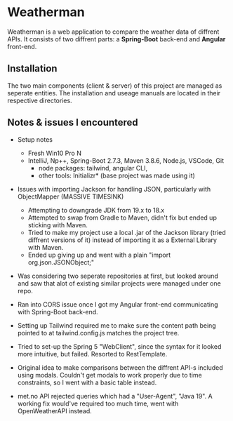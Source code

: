 # Weatherman

Weatherman is a web application to compare the weather data of diffrent APIs.
It consists of two diffrent parts: a **Spring-Boot** back-end and **Angular** front-end.

## Installation

The two main components (client & server) of this project are managed as seperate entities. The installation and useage manuals are located in their respective directories.

## Notes & issues I encountered

* Setup notes
	- Fresh Win10 Pro N
	- IntelliJ, Np++, Spring-Boot 2.7.3, Maven 3.8.6, Node.js, VSCode, Git
		- node packages: tailwind, angular CLI,
		- other tools: Initializr* (base project was made using it)

* Issues with importing Jackson for handling JSON, particularly with ObjectMapper (MASSIVE TIMESINK)
	- Attempting to downgrade JDK from 19.x to 18.x
	- Attempted to swap from Gradle to Maven, didn't fix but ended up sticking with Maven.
	- Tried to make my project use a local .jar of the Jackson library (tried diffrent versions of it) instead of importing it as a External Library with Maven.
	- Ended up giving up and went with a plain "import org.json.JSONObject;"

* Was considering two seperate repositories at first, but looked around and saw that alot of existing similar projects were managed under one repo.

* Ran into CORS issue once I got my Angular front-end communicating with Spring-Boot back-end.

* Setting up Tailwind required me to make sure the content path being pointed to at tailwind.config.js matches the project tree.

* Tried to set-up the Spring 5 "WebClient", since the syntax for it looked more intuitive, but failed. Resorted to RestTemplate.

* Original idea to make comparisons between the diffrent API-s included using modals. Couldn't get modals to work properly due to time constraints, so I went with a basic table instead.

* met.no API rejected queries which had a "User-Agent", "Java 19". A working fix would've required too much time, went with OpenWeatherAPI instead.